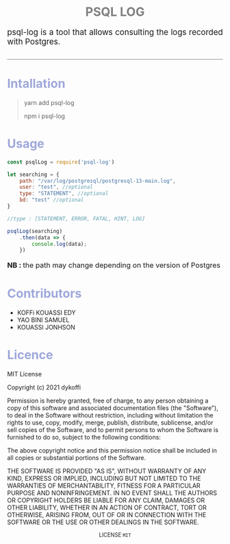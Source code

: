 <h1 align="center" style="color:grey;font-family:">PSQL LOG</h1>
<p style="font-size:18.5px; border-bottom:1px solid grey; padding-bottom:30px" align="justify">
    psql-log is a tool that allows consulting the logs recorded with Postgres.
</p>
<h1 style="color:#9fa8da;">Intallation</h1>

> yarn add psql-log
>
> npm i psql-log

<h1 style="color:#9fa8da;">Usage</h1>


```js
const psqlLog = require('psql-log')

let searching = {
    path: "/var/log/postgresql/postgresql-13-main.log",
    user: "test", //optional
    type: "STATEMENT", //optional
    bd: "test" //optional
}

//type : [STATEMENT, ERROR, FATAL, HINT, LOG]

psqlLog(searching)
    .then(data => {
        console.log(data);
    })

```
<p style="font-size:16.5px">
<b>NB : </b> the path may change depending on the version of Postgres
</p>
<h1 style="color:#9fa8da;">Contributors</h1>

- KOFFi KOUASSI EDY
- YAO BINI SAMUEL
- KOUASSI JONHSON

<h1 style="color:#9fa8da;">Licence</h1>
<p>
MIT License

Copyright (c) 2021 dykoffi

Permission is hereby granted, free of charge, to any person obtaining a copy
of this software and associated documentation files (the "Software"), to deal
in the Software without restriction, including without limitation the rights
to use, copy, modify, merge, publish, distribute, sublicense, and/or sell
copies of the Software, and to permit persons to whom the Software is
furnished to do so, subject to the following conditions:

The above copyright notice and this permission notice shall be included in all
copies or substantial portions of the Software.

THE SOFTWARE IS PROVIDED "AS IS", WITHOUT WARRANTY OF ANY KIND, EXPRESS OR
IMPLIED, INCLUDING BUT NOT LIMITED TO THE WARRANTIES OF MERCHANTABILITY,
FITNESS FOR A PARTICULAR PURPOSE AND NONINFRINGEMENT. IN NO EVENT SHALL THE
AUTHORS OR COPYRIGHT HOLDERS BE LIABLE FOR ANY CLAIM, DAMAGES OR OTHER
LIABILITY, WHETHER IN AN ACTION OF CONTRACT, TORT OR OTHERWISE, ARISING FROM,
OUT OF OR IN CONNECTION WITH THE SOFTWARE OR THE USE OR OTHER DEALINGS IN THE
SOFTWARE.
</p>
<p align="center" style="font-size:12.5px">
LICENSE <code>MIT</code>
</p>